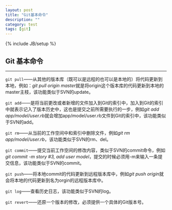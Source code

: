 ```yaml
---
layout: post
title: "Git基本命令"
description: ""
category: test
tags: [git]
---
```

{% include JB/setup %}
## Git 基本命令   ##  
* * *

```git pull```——从其他的版本库（既可以是远程的也可以是本地的）将代码更新到本地，例如：*git pull origin master*就是将origin这个版本库的代码更新到本地的master主枝，该功能类似于SVN的update。

```git add```——是将当前更改或者新增的文件加入到Git的索引中，加入到Git的索引中就表示记入了版本历史中，这也是提交之前所需要执行的一步，例如*git add app/model/user.rb*就会增加app/model/user.rb文件到Git的索引中，该功能类似于SVN的add。

```git rm```——从当前的工作空间中和索引中删除文件，例如*git rm app/model/user.rb*，该功能类似于SVN的rm、del。

```git commit```——提交当前工作空间的修改内容，类似于SVN的commit命令，例如*git commit -m story #3, add user model*，提交的时候必须用-m来输入一条提交信息，该功能类似于SVN的commit。

```git push```——将本地commit的代码更新到远程版本库中，例如*git push origin*就会将本地的代码更新到名为orgin的远程版本库中。

```git log```——查看历史日志，该功能类似于SVN的log。

```git revert```——还原一个版本的修改，必须提供一个具体的Git版本号。 
